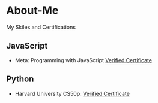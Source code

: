 # About-Me
My Skiles and Certifications
## JavaScript
- Meta: Programming with JavaScript [Verified Certificate](https://coursera.org/share/50fcad9aa49a380e6fc5ad3e38b5f50b)

## Python
- Harvard University CS50p: [Verified Certificate](https://certificates.cs50.io/a196319e-fe7a-4e24-a739-1a5ba96b152d.pdf?size=letter)
